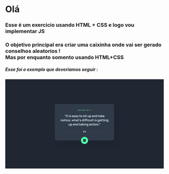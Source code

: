 <h1>Olá</h1>
<h3>Esse é um exercicio usando HTML + CSS e logo vou implementar JS<h3/>

<p>O objetivo principal era criar uma caixinha onde vai ser gerado conselhos aleatorios ! <br> Mas por enquanto somento usando HTML+CSS</p>

<h5>Esse foi o exemplo que deveriamos seguir :<h5>

<img src="./design/desktop-design.jpg">